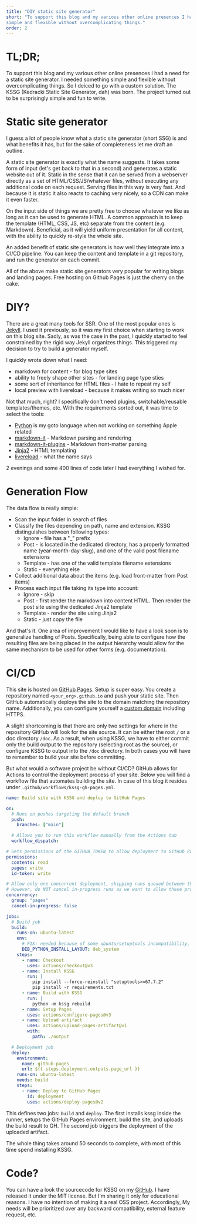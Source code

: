 ```yaml
---
title: "DIY static site generator"
short: "To support this blog and my various other online presences I had a need for a static site generator. I needed something 
simple and flexible without overcomplicating things."
order: 2
---
```


# TL;DR;

To support this blog and my various other online presences I had a need for a static site generator. I needed something 
simple and flexible without overcomplicating things. So I deiced to go with a custom solution. The KSSG (Kedracki Static 
Site Generator, dah) was born. The project turned out to be surprisingly simple and fun to write.

# Static site generator

I guess a lot of people know what a static site generator (short SSG) is and what benefits it has, but for the sake of 
completeness let me draft an outline. 

A static site generator is exactly what the name suggests. It takes some form of input (let's get back to that 
in a second) and generates a static website out of it. Static in the sense that it can be served from a webserver 
directly as a set of HTML/CSS/JS/whatever files, without executing any additional code on each request. Serving 
files in this way is very fast. And because it is static it also reacts to caching very nicely, so a CDN can make it 
even faster. 

On the input side of things we are pretty free to choose whatever we like as long as it can be used to generate HTML. 
A common approach is to keep the template (HTML, CSS, JS, etc) separate from the content (e.g. Markdown). Beneficial, 
as it will yield uniform presentation for all content, with the ability to quickly re-style the whole site.

An added benefit of static site generators is how well they integrate into a CI/CD pipeline. You can keep the content and 
template in a git repository, and run the generator on each commit.   

All of the above make static site generators very popular for writing blogs and landing pages. Free hosting on Github
Pages is just the cherry on the cake.

# DIY?

There are a great many tools for SSR. One of the most popular ones is [Jekyll](https://jekyllrb.com/). I used it 
previously, so it was my first choice when starting to work on this blog site. Sadly, as was the case in the
past, I quickly started to feel constrained by the rigid way Jekyll organizes things. This triggered my decision 
to try to build a generator myself.

I quickly wrote down what I need:

* markdown for content - for blog type sites
* ability to freely shape other sites - for landing page type sties 
* some sort of inheritance for HTML files - I hate to repeat my self
* local preview with livereload - because it makes writing so much nicer

Not that much, right? I specifically don't need plugins, switchable/reusable templates/themes, etc. With the 
requirements sorted out, it was time to select the tools:

* [Python](https://www.python.org/) is my goto language when not working on something Apple related
* [markdown-it](https://pypi.org/project/markdown-it-py/) - Markdown parsing and rendering
* [markdown-it-plugins](https://pypi.org/project/mdit-py-plugins/) - Markdown front-matter parsing 
* [Jinja2](https://pypi.org/project/Jinja2/) - HTML templating
* [livereload](https://pypi.org/project/livereload/) - what the name says

2 evenings and some 400 lines of code later I had everything I wished for. 

# Generation Flow

The data flow is really simple:

* Scan the input folder in search of files
* Classify the files depending on path, name and extension. KSSG distinguishes between following types: 
  * Ignore - file has a "_" prefix
  * Post - is located in the dedicated directory, has a properly formatted name (year-month-day-slug), and one of the 
      valid post filename extensions 
  * Template - has one of the valid template filename extensions
  * Static - everything else
* Collect additional data about the items (e.g. load front-matter from Post items)
* Process each input file taking its type into account:
  * Ignore - skip
  * Post - first render the markdown into content HTML. Then render the post site using the dedicated Jinja2 template
  * Template - render the site using Jinja2
  * Static - just copy the file

And that's it. One area of improvement I would like to have a look soon is to generalize handling of Posts. 
Specifically, being able to configure how the resulting files are being placed in the output hierarchy would allow for 
the same mechanism to be used for other forms (e.g. documentation).          

# CI/CD

This site is hosted on [GitHub Pages](https://docs.github.com/en/pages). Setup is 
super easy. You create a repository named `<your_org>.github.io` and push your static site. Then GitHub automatically 
deploys the site to the domain matching the repository name. Additionally, you can configure yourself a [custom domain](https://docs.github.com/en/pages/configuring-a-custom-domain-for-your-github-pages-site/about-custom-domains-and-github-pages) 
including HTTPS.

A slight shortcoming is that there are only two settings for where in the repository GitHub will look for the site 
source. It can be either the root `/` or a doc directory `/doc`. As a result, when using KSSG, we have to either commit 
only the build output to the repository (selecting root as the source), or configure KSSG to output into the `/doc` 
directory. In both cases you will have to remember to build your site before committing.

But what would a software project be without CI/CD? GitHub allows for Actions to control the deployment process of your 
site. Below you will find a workflow file that automates building the site. In case of this blog it resides under 
`.github/workflows/kssg-gh-pages.yml`. 

```yaml
name: Build site with KSSG and deploy to GitHub Pages

on:
  # Runs on pushes targeting the default branch
  push:
    branches: ["main"]

  # Allows you to run this workflow manually from the Actions tab
  workflow_dispatch:

# Sets permissions of the GITHUB_TOKEN to allow deployment to GitHub Pages
permissions:
  contents: read
  pages: write
  id-token: write

# Allow only one concurrent deployment, skipping runs queued between the run in-progress and latest queued.
# However, do NOT cancel in-progress runs as we want to allow these production deployments to complete.
concurrency:
  group: "pages"
  cancel-in-progress: false

jobs:
  # Build job
  build:
    runs-on: ubuntu-latest
    env:
      # FIX: needed because of some ubuntu/setuptools incompatibility, resulting in packages named UNKNOWN
      DEB_PYTHON_INSTALL_LAYOUT: deb_system
    steps:
      - name: Checkout
        uses: actions/checkout@v3
      - name: Install KSSG
        run: |
          pip install --force-reinstall "setuptools>=67.7.2"
          pip install -r requirements.txt
      - name: Build with KSSG
        run: |
          python -m kssg rebuild
      - name: Setup Pages
        uses: actions/configure-pages@v3
      - name: Upload artifact
        uses: actions/upload-pages-artifact@v1
        with:
          path: ./output

  # Deployment job
  deploy:
    environment:
      name: github-pages
      url: ${{ steps.deployment.outputs.page_url }}
    runs-on: ubuntu-latest
    needs: build
    steps:
      - name: Deploy to GitHub Pages
        id: deployment
        uses: actions/deploy-pages@v2
```

This defines two jobs: `build` and `deploy`. The first installs kssg inside the runner, setups the GitHub Pages 
environment, build the site, and uploads the build result to GH. The second job triggers the deployment of the 
uploaded artifact.

The whole thing takes around 50 seconds to complete, with most of this time spend installing KSSG.

# Code? 

You can have a look the sourcecode for KSSG on my [GitHub](https://github.com/spherefoundry/kssg). I have released it 
under the MIT license. But I'm sharing it only for educational reasons. I have no intention of making it a real OSS
project. Accordingly, My needs will be prioritized over any backward compatibility, external feature request, etc.
